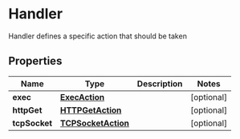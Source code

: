 

# Handler

Handler defines a specific action that should be taken

## Properties

Name | Type | Description | Notes
------------ | ------------- | ------------- | -------------
**exec** | [**ExecAction**](ExecAction.md) |  |  [optional]
**httpGet** | [**HTTPGetAction**](HTTPGetAction.md) |  |  [optional]
**tcpSocket** | [**TCPSocketAction**](TCPSocketAction.md) |  |  [optional]



